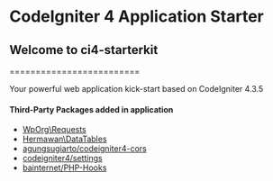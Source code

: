 # CodeIgniter 4 Application Starter

## Welcome to ci4-starterkit
=========================

Your powerful web application kick-start based on CodeIgniter 4.3.5

#### Third-Party Packages added in application


*   [WpOrg\\Requests](https://github.com/WordPress/Requests)
*   [Hermawan\\DataTables](https://github.com/hermawanramadhan/CodeIgniter4-DataTables)
*   [agungsugiarto/codeigniter4-cors](https://github.com/agungsugiarto/codeigniter4-cors)
*   [codeigniter4/settings](https://github.com/codeigniter4/settings)
*   [bainternet/PHP-Hooks](https://github.com/bainternet/PHP-Hooks)

